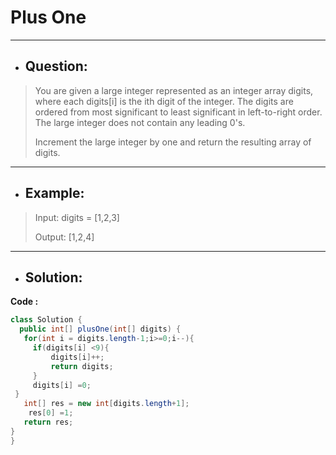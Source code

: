 # Plus One
--- 
- ## Question:
> You are given a large integer represented as an integer array digits, where each digits[i] is the ith digit of the integer. The digits are ordered from most significant to least significant in left-to-right order. The large integer does not contain any leading 0's.
> 
> Increment the large integer by one and return the resulting array of digits.
---
- ## Example:
> Input: digits = [1,2,3]
> 
> Output: [1,2,4]
---
- ## Solution:
**Code :**
```java
class Solution {
  public int[] plusOne(int[] digits) {
   for(int i = digits.length-1;i>=0;i--){
     if(digits[i] <9){
         digits[i]++;
         return digits;
     }
     digits[i] =0;
 }
   int[] res = new int[digits.length+1];
    res[0] =1;
   return res;
}
}
